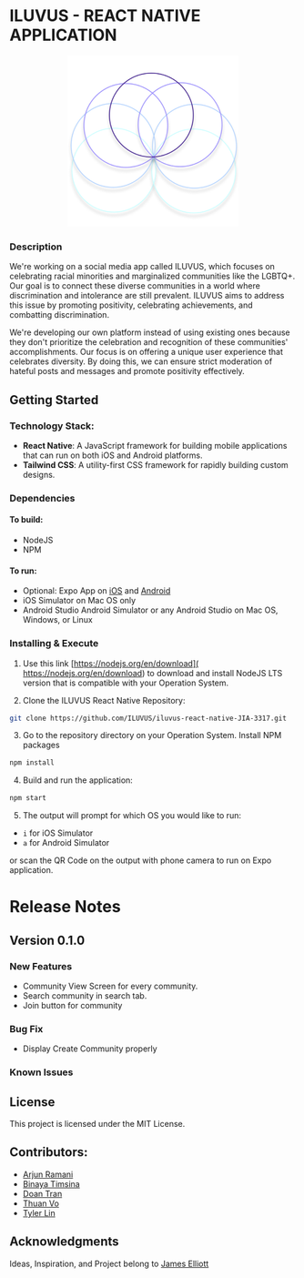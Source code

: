 # ILUVUS - REACT NATIVE APPLICATION

<p align="center">
<img src="./img/icon.png" width="300" height="auto" />
</p>

### Description

We're working on a social media app called ILUVUS, which focuses on celebrating racial minorities and marginalized communities like the LGBTQ+. Our goal is to connect these diverse communities in a world where discrimination and intolerance are still prevalent. ILUVUS aims to address this issue by promoting positivity, celebrating achievements, and combatting discrimination.

We're developing our own platform instead of using existing ones because they don't prioritize the celebration and recognition of these communities' accomplishments. Our focus is on offering a unique user experience that celebrates diversity. By doing this, we can ensure strict moderation of hateful posts and messages and promote positivity effectively.

## Getting Started

### Technology Stack:

- **React Native**: A JavaScript framework for building mobile applications that can run on both iOS and Android platforms.
- **Tailwind CSS**: A utility-first CSS framework for rapidly building custom designs.

### Dependencies

#### To build:
* NodeJS
* NPM

#### To run:
* Optional: Expo App on [iOS]( https://apps.apple.com/us/app/expo-go/id982107779) and [Android]( https://play.google.com/store/apps/details?id=host.exp.exponent&hl=en_US&gl=US&pli=1)
* iOS Simulator on Mac OS only
* Android Studio Android Simulator or any Android Studio on Mac OS, Windows, or Linux

### Installing & Execute

1. Use this link [https://nodejs.org/en/download]( https://nodejs.org/en/download) to download and install NodeJS LTS version that is compatible with your Operation System.

2. Clone the ILUVUS React Native Repository:
```bash
git clone https://github.com/ILUVUS/iluvus-react-native-JIA-3317.git
```

3. Go to the repository directory on your Operation System. Install NPM packages
```bash
npm install
```  

4. Build and run the application:
```bash
npm start
```

5. The output will prompt for which OS you would like to run:
* `i` for iOS Simulator
* `a` for Android Simulator

or scan the QR Code on the output with phone camera to run on Expo application.

# Release Notes

## Version 0.1.0

### New Features

- Community View Screen for every community.
- Search community in search tab.
- Join button for community

### Bug Fix

- Display Create Community properly

### Known Issues

## License

This project is licensed under the MIT License.

## Contributors:

- [Arjun Ramani](#)
- [Binaya Timsina](#)
- [Doan Tran](#)
- [Thuan Vo](#)
- [Tyler Lin](#)

## Acknowledgments

Ideas, Inspiration, and Project belong to [James Elliott](#)

